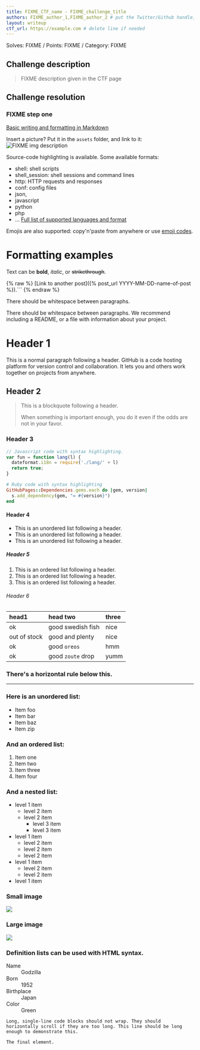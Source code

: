 ```yaml
---
title: FIXME_CTF_name - FIXME_challenge_title
authors: FIXME_author_1,FIXME_author_2 # put the Twitter/Github handle, or full name. Comma-separated if two or more authors. Check _data/members.yml for valid values.
layout: writeup
ctf_url: https://example.com # delete line if needed
---
```

Solves: FIXME / Points: FIXME / Category: FIXME

## Challenge description
> FIXME description given in the CTF page

## Challenge resolution
### FIXME step one
[Basic writing and formatting in Markdown](https://help.github.com/articles/basic-writing-and-formatting-syntax/)

Insert a picture? Put it in the `assets` folder, and link to it:
![FIXME img description](/assets/logo.png)

Source-code highlighting is available. Some available formats:
* shell: shell scripts
* shell_session: shell sessions and command lines
* http: HTTP requests and responses
* conf: config files
* json,
* javascript
* python
* php
* ... [Full list of supported languages and format](https://github.com/jneen/rouge/wiki/List-of-supported-languages-and-lexers)

Emojis are also supported: copy'n'paste from anywhere or use [emoji codes](https://www.webpagefx.com/tools/emoji-cheat-sheet/).

# Formatting examples
Text can be **bold**, _italic_, or ~~strikethrough~~.

{% raw %}
  [Link to another post]({% post_url YYYY-MM-DD-name-of-post %}).```
{% endraw %}

There should be whitespace between paragraphs.

There should be whitespace between paragraphs. We recommend including a README, or a file with information about your project.

# [](#header-1)Header 1

This is a normal paragraph following a header. GitHub is a code hosting platform for version control and collaboration. It lets you and others work together on projects from anywhere.

## [](#header-2)Header 2

> This is a blockquote following a header.
>
> When something is important enough, you do it even if the odds are not in your favor.

### [](#header-3)Header 3

```js
// Javascript code with syntax highlighting.
var fun = function lang(l) {
  dateformat.i18n = require('./lang/' + l)
  return true;
}
```

```ruby
# Ruby code with syntax highlighting
GitHubPages::Dependencies.gems.each do |gem, version|
  s.add_dependency(gem, "= #{version}")
end
```

#### [](#header-4)Header 4

*   This is an unordered list following a header.
*   This is an unordered list following a header.
*   This is an unordered list following a header.

##### [](#header-5)Header 5

1.  This is an ordered list following a header.
2.  This is an ordered list following a header.
3.  This is an ordered list following a header.

###### [](#header-6)Header 6

| head1        | head two          | three |
|:-------------|:------------------|:------|
| ok           | good swedish fish | nice  |
| out of stock | good and plenty   | nice  |
| ok           | good `oreos`      | hmm   |
| ok           | good `zoute` drop | yumm  |

### There's a horizontal rule below this.

* * *

### Here is an unordered list:

*   Item foo
*   Item bar
*   Item baz
*   Item zip

### And an ordered list:

1.  Item one
1.  Item two
1.  Item three
1.  Item four

### And a nested list:

- level 1 item
  - level 2 item
  - level 2 item
    - level 3 item
    - level 3 item
- level 1 item
  - level 2 item
  - level 2 item
  - level 2 item
- level 1 item
  - level 2 item
  - level 2 item
- level 1 item

### Small image

![](https://assets-cdn.github.com/images/icons/emoji/octocat.png)

### Large image

![](https://guides.github.com/activities/hello-world/branching.png)


### Definition lists can be used with HTML syntax.

<dl>
<dt>Name</dt>
<dd>Godzilla</dd>
<dt>Born</dt>
<dd>1952</dd>
<dt>Birthplace</dt>
<dd>Japan</dd>
<dt>Color</dt>
<dd>Green</dd>
</dl>

```
Long, single-line code blocks should not wrap. They should horizontally scroll if they are too long. This line should be long enough to demonstrate this.
```

```
The final element.
```

